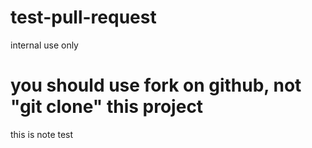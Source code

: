 # test-pull-request
internal use only
# you should use fork on github, not "git clone" this project

this is note 
 test 
